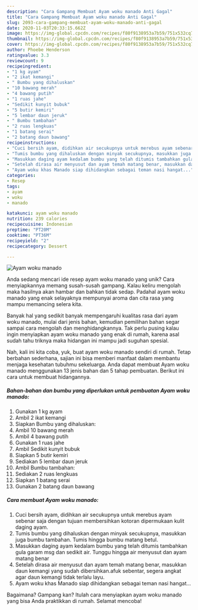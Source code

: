```yaml
---
description: "Cara Gampang Membuat Ayam woku manado Anti Gagal"
title: "Cara Gampang Membuat Ayam woku manado Anti Gagal"
slug: 2093-cara-gampang-membuat-ayam-woku-manado-anti-gagal
date: 2020-11-03T20:33:15.662Z
image: https://img-global.cpcdn.com/recipes/f80f9138953a7b59/751x532cq70/ayam-woku-manado-foto-resep-utama.jpg
thumbnail: https://img-global.cpcdn.com/recipes/f80f9138953a7b59/751x532cq70/ayam-woku-manado-foto-resep-utama.jpg
cover: https://img-global.cpcdn.com/recipes/f80f9138953a7b59/751x532cq70/ayam-woku-manado-foto-resep-utama.jpg
author: Phoebe Henderson
ratingvalue: 3.3
reviewcount: 9
recipeingredient:
- "1 kg ayam"
- "2 ikat kemangi"
- " Bumbu yang dihaluskan"
- "10 bawang merah"
- "4 bawang putih"
- "1 ruas jahe"
- "Sedikit kunyit bubuk"
- "5 butir kemiri"
- "5 lembar daun jeruk"
- " Bumbu tambahan"
- "2 ruas lengkuas"
- "1 batang serai"
- "2 batang daun bawang"
recipeinstructions:
- "Cuci bersih ayam, didihkan air secukupnya untuk merebus ayam sebenar saja dengan tujuan membersihkan kotoran dipermukaan kulit daging ayam."
- "Tumis bumbu yang dihaluskan dengan minyak secukupnya, masukkan juga bumbu tambahan. Tumis hingga bumbu matang betul."
- "Masukkan daging ayam kedalam bumbu yang telah ditumis tambahkan gula garam msg dan sedikit air. Tunggu hingga air menyusut dan ayam matang benar"
- "Setelah dirasa air menyusut dan ayam temah matang benar, masukkan daun kemangi yang sudah dibersihkan.afuk sebentar, segera angkat agar daun kemangi tidak terlalu layu."
- "Ayam woku khas Manado siap dihidangkan sebagai teman nasi hangat..."
categories:
- Resep
tags:
- ayam
- woku
- manado

katakunci: ayam woku manado 
nutrition: 239 calories
recipecuisine: Indonesian
preptime: "PT20M"
cooktime: "PT36M"
recipeyield: "2"
recipecategory: Dessert

---
```



![Ayam woku manado](https://img-global.cpcdn.com/recipes/f80f9138953a7b59/751x532cq70/ayam-woku-manado-foto-resep-utama.jpg)

Anda sedang mencari ide resep ayam woku manado yang unik? Cara menyiapkannya memang susah-susah gampang. Kalau keliru mengolah maka hasilnya akan hambar dan bahkan tidak sedap. Padahal ayam woku manado yang enak selayaknya mempunyai aroma dan cita rasa yang mampu memancing selera kita.



Banyak hal yang sedikit banyak mempengaruhi kualitas rasa dari ayam woku manado, mulai dari jenis bahan, kemudian pemilihan bahan segar sampai cara mengolah dan menghidangkannya. Tak perlu pusing kalau ingin menyiapkan ayam woku manado yang enak di rumah, karena asal sudah tahu triknya maka hidangan ini mampu jadi suguhan spesial.


Nah, kali ini kita coba, yuk, buat ayam woku manado sendiri di rumah. Tetap berbahan sederhana, sajian ini bisa memberi manfaat dalam membantu menjaga kesehatan tubuhmu sekeluarga. Anda dapat membuat Ayam woku manado menggunakan 13 jenis bahan dan 5 tahap pembuatan. Berikut ini cara untuk membuat hidangannya.

<!--inarticleads1-->

##### Bahan-bahan dan bumbu yang diperlukan untuk pembuatan Ayam woku manado:

1. Gunakan 1 kg ayam
1. Ambil 2 ikat kemangi
1. Siapkan  Bumbu yang dihaluskan:
1. Ambil 10 bawang merah
1. Ambil 4 bawang putih
1. Gunakan 1 ruas jahe
1. Ambil Sedikit kunyit bubuk
1. Siapkan 5 butir kemiri
1. Sediakan 5 lembar daun jeruk
1. Ambil  Bumbu tambahan:
1. Sediakan 2 ruas lengkuas
1. Siapkan 1 batang serai
1. Gunakan 2 batang daun bawang




<!--inarticleads2-->

##### Cara membuat Ayam woku manado:

1. Cuci bersih ayam, didihkan air secukupnya untuk merebus ayam sebenar saja dengan tujuan membersihkan kotoran dipermukaan kulit daging ayam.
1. Tumis bumbu yang dihaluskan dengan minyak secukupnya, masukkan juga bumbu tambahan. Tumis hingga bumbu matang betul.
1. Masukkan daging ayam kedalam bumbu yang telah ditumis tambahkan gula garam msg dan sedikit air. Tunggu hingga air menyusut dan ayam matang benar
1. Setelah dirasa air menyusut dan ayam temah matang benar, masukkan daun kemangi yang sudah dibersihkan.afuk sebentar, segera angkat agar daun kemangi tidak terlalu layu.
1. Ayam woku khas Manado siap dihidangkan sebagai teman nasi hangat...




Bagaimana? Gampang kan? Itulah cara menyiapkan ayam woku manado yang bisa Anda praktikkan di rumah. Selamat mencoba!
